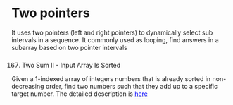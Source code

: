 
# Two pointers

It uses two pointers (left and right pointers) to dynamically select sub intervals in a sequence.
It commonly used as looping, find answers in a subarray based on two pointer intervals


### 
167. Two Sum II - Input Array Is Sorted

Given a 1-indexed array of integers numbers that is already sorted in non-decreasing order, find two numbers such that they add up to a specific target number.  The detailed description is [<span style="color:blue;"> here </span>](https://leetcode.com/problems/two-sum-ii-input-array-is-sorted/)